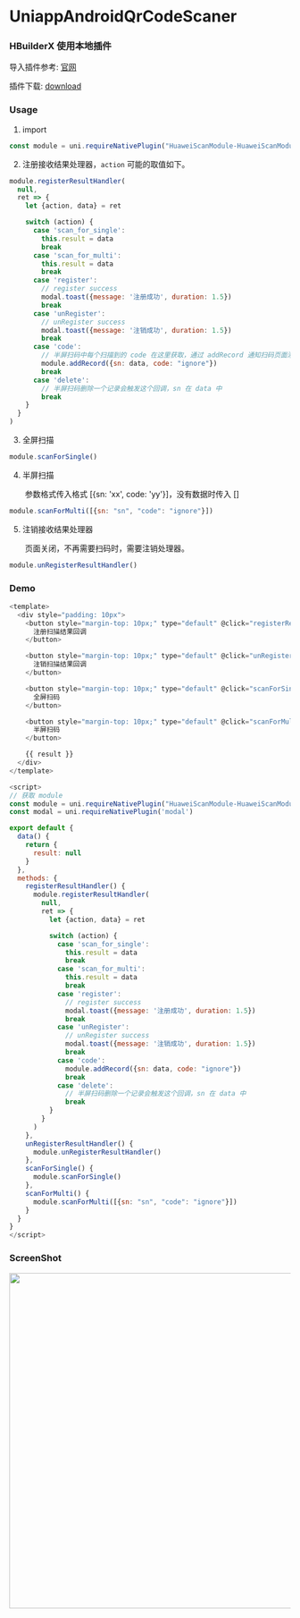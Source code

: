 # UniappAndroidQrCodeScaner

### HBuilderX 使用本地插件

导入插件参考: [官网](https://nativesupport.dcloud.net.cn/NativePlugin/use/use_local_plugin.html)

插件下载: [download](https://github.com/zhaozhentao/UniappAndroidQrCodeScaner/releases/download/1.0.0/HuaweiScanModule.zip)

### Usage

1. import
```javascript
const module = uni.requireNativePlugin("HuaweiScanModule-HuaweiScanModule")
```
2. 注册接收结果处理器，`action` 可能的取值如下。

```javascript
module.registerResultHandler(
  null,
  ret => {
    let {action, data} = ret

    switch (action) {
      case 'scan_for_single':
        this.result = data
        break
      case 'scan_for_multi':
        this.result = data
        break
      case 'register':
        // register success
        modal.toast({message: '注册成功', duration: 1.5})
        break
      case 'unRegister':
        // unRegister success
        modal.toast({message: '注销成功', duration: 1.5})
        break
      case 'code':
        // 半屏扫码中每个扫描到的 code 在这里获取，通过 addRecord 通知扫码页面添加记录
        module.addRecord({sn: data, code: "ignore"})
        break
      case 'delete':
        // 半屏扫码删除一个记录会触发这个回调，sn 在 data 中 
        break
    }
  }
)
```

3. 全屏扫描
```javascript
module.scanForSingle()
```

4. 半屏扫描

　　参数格式传入格式 [{sn: 'xx', code: 'yy'}]，没有数据时传入 []

```javascript
module.scanForMulti([{sn: "sn", "code": "ignore"}])
```

5. 注销接收结果处理器

　　页面关闭，不再需要扫码时，需要注销处理器。
  
```javascript
module.unRegisterResultHandler()
```

### Demo

```javascript
<template>
  <div style="padding: 10px">
    <button style="margin-top: 10px;" type="default" @click="registerResultHandler">
      注册扫描结果回调
    </button>

    <button style="margin-top: 10px;" type="default" @click="unRegisterResultHandler">
      注销扫描结果回调
    </button>

    <button style="margin-top: 10px;" type="default" @click="scanForSingle">
      全屏扫码
    </button>

    <button style="margin-top: 10px;" type="default" @click="scanForMulti">
      半屏扫码
    </button>

    {{ result }}
  </div>
</template>

<script>
// 获取 module
const module = uni.requireNativePlugin("HuaweiScanModule-HuaweiScanModule")
const modal = uni.requireNativePlugin('modal')

export default {
  data() {
    return {
      result: null
    }
  },
  methods: {
    registerResultHandler() {
      module.registerResultHandler(
        null,
        ret => {
          let {action, data} = ret

          switch (action) {
            case 'scan_for_single':
              this.result = data
              break
            case 'scan_for_multi':
              this.result = data
              break
            case 'register':
              // register success
              modal.toast({message: '注册成功', duration: 1.5})
              break
            case 'unRegister':
              // unRegister success
              modal.toast({message: '注销成功', duration: 1.5})
              break
            case 'code':
              module.addRecord({sn: data, code: "ignore"})
              break
            case 'delete':
              // 半屏扫码删除一个记录会触发这个回调，sn 在 data 中 
              break
          }
        }
      )
    },
    unRegisterResultHandler() {
      module.unRegisterResultHandler()
    },
    scanForSingle() {
      module.scanForSingle()
    },
    scanForMulti() {
      module.scanForMulti([{sn: "sn", "code": "ignore"}])
    }
  }
}
</script>
```

### ScreenShot

<img src="https://github.com/zhaozhentao/UniappAndroidQrCodeScaner/blob/main/screenshot/screenshot.jpg?raw=true" style="height: 600px;" />

